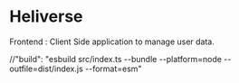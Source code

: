 # Heliverse

Frontend : Client Side application to manage user data.

//"build": "esbuild src/index.ts --bundle --platform=node --outfile=dist/index.js --format=esm"
